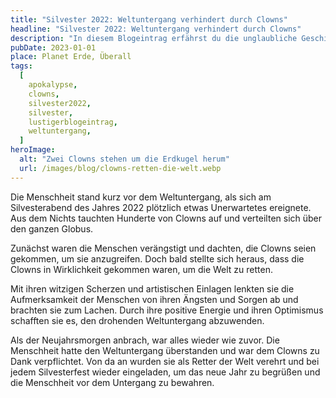 ```yaml
---
title: "Silvester 2022: Weltuntergang verhindert durch Clowns"
headline: "Silvester 2022: Weltuntergang verhindert durch Clowns"
description: "In diesem Blogeintrag erfährst du die unglaubliche Geschichte, wie eine Gruppe von Clowns die Apokalypse verhindert hat. Lese jetzt weiter."
pubDate: 2023-01-01
place: Planet Erde, Überall
tags:
  [
    apokalypse,
    clowns,
    silvester2022,
    silvester,
    lustigerblogeintrag,
    weltuntergang,
  ]
heroImage:
  alt: "Zwei Clowns stehen um die Erdkugel herum"
  url: /images/blog/clowns-retten-die-welt.webp
---
```


Die Menschheit stand kurz vor dem Weltuntergang, als sich am Silvesterabend des Jahres 2022 plötzlich etwas Unerwartetes ereignete. Aus dem Nichts tauchten Hunderte von Clowns auf und verteilten sich über den ganzen Globus.

Zunächst waren die Menschen verängstigt und dachten, die Clowns seien gekommen, um sie anzugreifen. Doch bald stellte sich heraus, dass die Clowns in Wirklichkeit gekommen waren, um die Welt zu retten.

Mit ihren witzigen Scherzen und artistischen Einlagen lenkten sie die Aufmerksamkeit der Menschen von ihren Ängsten und Sorgen ab und brachten sie zum Lachen. Durch ihre positive Energie und ihren Optimismus schafften sie es, den drohenden Weltuntergang abzuwenden.

Als der Neujahrsmorgen anbrach, war alles wieder wie zuvor. Die Menschheit hatte den Weltuntergang überstanden und war dem Clowns zu Dank verpflichtet. Von da an wurden sie als Retter der Welt verehrt und bei jedem Silvesterfest wieder eingeladen, um das neue Jahr zu begrüßen und die Menschheit vor dem Untergang zu bewahren.
